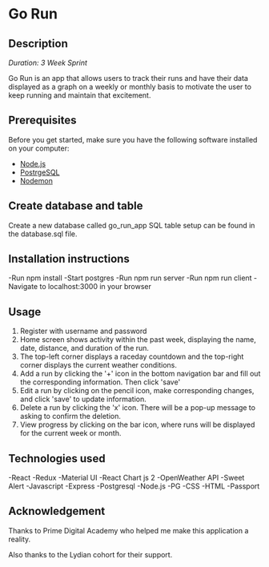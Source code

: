 # Go Run

## Description
_Duration: 3 Week Sprint_

Go Run is an app that allows users to track their runs and have their data displayed as a graph on a weekly or monthly basis to motivate the user to keep running and maintain that excitement. 

## Prerequisites

Before you get started, make sure you have the following software installed on your computer:

- [Node.js](https://nodejs.org/en/)
- [PostrgeSQL](https://www.postgresql.org/)
- [Nodemon](https://nodemon.io/)

## Create database and table
Create a new database called go_run_app
SQL table setup can be found in the database.sql file.

## Installation instructions
-Run npm install
-Start postgres
-Run npm run server
-Run npm run client
-Navigate to localhost:3000 in your browser

## Usage
1. Register with username and password
2. Home screen shows activity within the past week, displaying the name, date, distance, and duration of the run.
3. The top-left corner displays a raceday countdown and the top-right corner displays the current weather conditions.
4. Add a run by clicking the '+' icon in the bottom navigation bar and fill out the corresponding information. Then click 'save'
5. Edit a run by clicking on the pencil icon, make corresponding changes, and click 'save' to update information.
6. Delete a run by clicking the 'x' icon. There will be a pop-up message to asking to confirm the deletion.
7. View progress by clicking on the bar icon, where runs will be displayed for the current week or month. 

## Technologies used
-React
-Redux
-Material UI
-React Chart js 2
-OpenWeather API
-Sweet Alert
-Javascript
-Express
-Postgresql
-Node.js
-PG
-CSS
-HTML
-Passport

## Acknowledgement

Thanks to Prime Digital Academy who helped me make this application a reality.

Also thanks to the Lydian cohort for their support.
